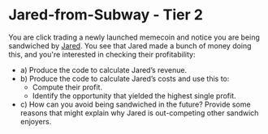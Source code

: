 # Jared-from-Subway - Tier 2
You are click trading a newly launched memecoin and notice you are being sandwiched by [Jared](https://etherscan.io/address/0x6b75d8af000000e20b7a7ddf000ba900b4009a80). You see that Jared made a bunch of money doing this, and you're interested in checking their profitability:


- a) Produce the code to calculate Jared’s revenue.
- b) Produce the code to calculate Jared’s costs and use this to:
    - Compute their profit.
    - Identify the opportunity that yielded the highest single profit.
- c) How can you avoid being sandwiched in the future? Provide some reasons that might explain why Jared is out-competing other sandwich enjoyers.
